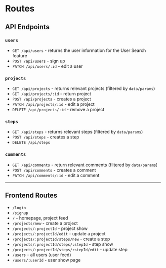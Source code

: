 # Routes

## API Endpoints

### `users`
- `GET /api/users` - returns the user information for the User Search feature
- `POST /api/users` - sign up
- `PATCH /api/users/:id` - edit a user


### `projects`
- `GET /api/projects` - returns relevant projects (filtered by `data/params`)
- `GET /api/projects/:id` - return project
- `POST /api/projects` - creates a project
- `PATCH /api/projects/:id` - edit a project
- `DELETE /api/projects/:id` - remove a project

### `steps`
- `GET /api/steps` - returns relevant steps (filtered by `data/params`)
- `POST /api/steps` - creates a step
- `DELETE /api/steps`

### `comments`
- `GET /api/comments` - return relevant comments (filtered by `data/params`)
- `POST /api/comments` - creates a comment
- `PATCH /api/comments/:id` - edit a comment


----

## Frontend Routes
- `/login`
- `/signup`
- `/` - homepage, project feed
- `/projects/new` - create a project
- `/projects/:projectId` - project show
- `/projects/:projectId/edit` - update a project
- `/projects/:projectId/steps/new` - create a step
- `/projects/:projectId/steps/:stepId` - step show
- `/projects/:projectId/steps/:stepId/edit` - update step
- `/users` - all users (user feed)
- `/users/:userId` - user show page
